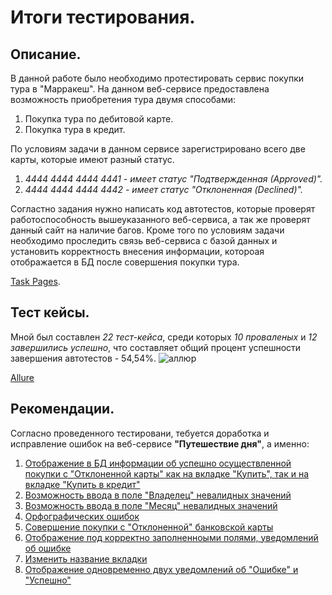 # Итоги тестирования.

## Описание.
В данной работе было необходимо протестировать сервис покупки тура в "Марракеш". 
На данном веб-сервисе предоставлена возможность приобретения тура двумя способами: 

   1) Покупка тура по дебитовой карте.
   2) Покупка тура в кредит.
      
По условиям задачи в данном сервисе зарегистрировано всего две карты, которые имеют разный статус.

   1) *4444 4444 4444 4441 - имеет статус "Подтвержденная (Аpproved)".*
   2) *4444 4444 4444 4442 - имеет статус "Отклоненная (Declined)".*

Согластно задания нужно написать код автотестов, которые проверят работоспособность вышеуказанного веб-сервиса, 
а так же проверят данный сайт на наличие багов. Кроме того по условиям задачи необходимо проследить связь веб-сервиса 
с базой данных и установить корректность внесения информации, котороая отображается в БД после совершения покупки тура.

[Task Pages](https://github.com/netology-code/qa-diploma#readme).

## Тест кейсы.
Мной был составлен *22 тест-кейса*, среди которых *10 проваленых* и *12 завершились успешно*, 
что составляет общий процент успешности завершения автотестов - 54,54%. 
![аллюр](https://github.com/007Nick91/Diploma-Bondarenko/assets/125663805/21fc33e4-637c-436a-bee9-df63268dde44)


[Allure]([[http://localhost:63342/Diploma/build/reports/allure-report/allureReport/index.html?_ijt=a9iv392ijgibc5sodlesulk0ib&_ij_reload=RELOAD_ON_SAVE#](http://localhost:63342/Diploma/build/reports/allure-report/allureReport/index.html?_ijt=offdf32fhav4bleugmrjbcdt1l&_ij_reload=RELOAD_ON_SAVE)](http://localhost:63342/Diploma/build/reports/allure-report/allureReport/index.html?_ijt=tu6uo7dvi9dt1ps2p6lq8c7lqr&_ij_reload=RELOAD_ON_SAVE#))

## Рекомендации.
Согласно проведенного тестировани, тебуется доработка и исправление ошибок на веб-сервисе **"Путешествие дня"**, а именно: 
1. [Отображение в БД информации об успешно осуществленной покупки с "Отклоненной карты" 
        как на вкладке "Купить", так и на вкладке "Купить в кредит"](https://github.com/007Nick91/Diploma-Bondarenko/issues/7)
2. [Возможность ввода в поле "Владелец" невалидных значений](https://github.com/007Nick91/Diploma-Bondarenko/issues/4)
3. [Возможность ввода в поле "Месяц" невалидных значений](https://github.com/007Nick91/Diploma-Bondarenko/issues/2)
4. [Орфографических ошибок](https://github.com/007Nick91/Diploma-Bondarenko/issues/1)
5. [Совершение покупки с "Отклоненной" банковской карты](https://github.com/007Nick91/Diploma-Bondarenko/issues/6)
6. [Отображение под корректно заполненноыми полями, уведомлений об ошибке](https://github.com/007Nick91/Diploma-Bondarenko/issues/8)
7. [Изменить название вкладки](https://github.com/007Nick91/Diploma-Bondarenko/issues/9)
8. [Отображение одновременно двух уведомлений об "Ошибке" и "Успешно"](https://github.com/007Nick91/Diploma-Bondarenko/issues/5)
